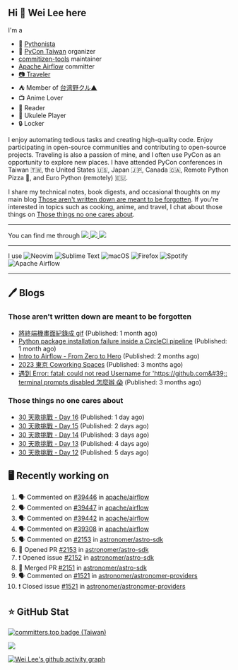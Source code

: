 ## Hi 👋 Wei Lee here

I'm a

* 🐍 [Pythonista](https://pycon-note.wei-lee.me/)
* 🐍 [PyCon Taiwan](https://tw.pycon.org/) organizer
* [commitizen-tools](https://github.com/commitizen-tools) maintainer
* [Apache Airflow](https://github.com/apache/airflow/) committer
* [📷 Traveler](https://travlog.wei-lee.me/)
* ⛺ Member of [台湾野クル▲](https://twitter.com/Taiwannokuru)
* 📺 Anime Lover
* 📖 Reader
* 🎵 Ukulele Player
* 🔒 Locker

I enjoy automating tedious tasks and creating high-quality code. Enjoy participating in open-source communities and contributing to open-source projects. Traveling is also a passion of mine, and I often use PyCon as an opportunity to explore new places. I have attended PyCon conferences in Taiwan 🇹🇼, the United States 🇺🇸, Japan 🇯🇵, Canada 🇨🇦, Remote Python Pizza 🍕, and Euro Python (remotely) 🇪🇺.

I share my technical notes, book digests, and occasional thoughts on my main blog [Those aren't written down are meant to be forgotten](https://blog.wei-lee.me/). If you're interested in topics such as cooking, anime, and travel, I chat about those things on [Those things no one cares about](https://travlog.wei-lee.me/).


---

<p align="left">
You can find me through
  <a href="https://in.linkedin.com/in/clleew" target="blank">
    <img src="https://img.shields.io/badge/LinkedIn-0077B5?style=for-the-badge&logo=linkedin&logoColor=white" />
  </a>
  <a href="https://twitter.com/clleew" target="blank">
    <img src="https://img.shields.io/badge/Twitter-1DA1F2?style=for-the-badge&logo=twitter&logoColor=white" />
  </a>
  <a href="https://github.com/Lee-W/" target="blank">
    <img src="https://img.shields.io/badge/GitHub-100000?style=for-the-badge&logo=github&logoColor=white" />
  </a>
</p>

---

I use ![Neovim](https://img.shields.io/badge/NeoVim-%2357A143.svg?&style=for-the-badge&logo=neovim&logoColor=white) ![Sublime Text](https://img.shields.io/badge/sublime_text-%23575757.svg?style=for-the-badge&logo=sublime-text&logoColor=important) ![macOS](https://img.shields.io/badge/mac%20os-000000?style=for-the-badge&logo=macos&logoColor=F0F0F0) ![Firefox](https://img.shields.io/badge/Firefox-FF7139?style=for-the-badge&logo=Firefox-Browser&logoColor=white) ![Spotify](https://img.shields.io/badge/Spotify-1ED760?style=for-the-badge&logo=spotify&logoColor=white) ![Apache Airflow](https://img.shields.io/badge/Apache%20Airflow-017CEE?style=for-the-badge&logo=Apache%20Airflow&logoColor=white)

---


## 🖊️ Blogs

### Those aren't written down are meant to be forgotten

* [將終端機畫面紀錄成 gif](https://blog.wei-lee.me/posts/tech/2024/04/record-terminal-actions-and-export-as-gif) (Published: 1 month ago)
* [Python package installation failure inside a CircleCI pipeline](https://blog.wei-lee.me/posts/tech/2024/04/python-package-installation-failure-inside-a-CircleCI-pipeline) (Published: 1 month ago)
* [Intro to Airflow - From Zero to Hero](https://blog.wei-lee.me/posts/tech/2024/02/intro-to-airflow-from-zero-to-hero) (Published: 2 months ago)
* [2023 東京 Coworking Spaces](https://blog.wei-lee.me/posts/tech/2024/01/2023-tokyo-coworking-space) (Published: 3 months ago)
* [遇到 Error: fatal: could not read Username for &#39;https://github.com&#39;: terminal prompts disabled 怎麼辦 😱](https://blog.wei-lee.me/posts/tech/2024/01/how-to-deal-with-could-not-read-username-for-github) (Published: 3 months ago)

### Those things no one cares about
 
 * [30 天歌挑戰 - Day 16](https://travlog.wei-lee.me/posts/review/2024/05/30-day-song-challenge-day-16) (Published: 1 day ago)
 * [30 天歌挑戰 - Day 15](https://travlog.wei-lee.me/posts/review/2024/05/30-day-song-challenge-day-15) (Published: 2 days ago)
 * [30 天歌挑戰 - Day 14](https://travlog.wei-lee.me/posts/review/2024/05/30-day-song-challenge-day-14) (Published: 3 days ago)
 * [30 天歌挑戰 - Day 13](https://travlog.wei-lee.me/posts/review/2024/05/30-day-song-challenge-day-13) (Published: 4 days ago)
 * [30 天歌挑戰 - Day 12](https://travlog.wei-lee.me/posts/review/2024/05/30-day-song-challenge-day-12) (Published: 5 days ago)

## 🖥️ Recently working on

1. 🗣 Commented on [#39446](https://github.com/apache/airflow/issues/39446) in [apache/airflow](https://github.com/apache/airflow)
2. 🗣 Commented on [#39447](https://github.com/apache/airflow/issues/39447) in [apache/airflow](https://github.com/apache/airflow)
3. 🗣 Commented on [#39442](https://github.com/apache/airflow/issues/39442) in [apache/airflow](https://github.com/apache/airflow)
4. 🗣 Commented on [#39308](https://github.com/apache/airflow/issues/39308) in [apache/airflow](https://github.com/apache/airflow)
5. 🗣 Commented on [#2153](https://github.com/astronomer/astro-sdk/issues/2153) in [astronomer/astro-sdk](https://github.com/astronomer/astro-sdk)
6. 💪 Opened PR [#2153](https://github.com/astronomer/astro-sdk/pull/2153) in [astronomer/astro-sdk](https://github.com/astronomer/astro-sdk)
7. ❗️ Opened issue [#2152](https://github.com/astronomer/astro-sdk/issues/2152) in [astronomer/astro-sdk](https://github.com/astronomer/astro-sdk)
8. 🎉 Merged PR [#2151](https://github.com/astronomer/astro-sdk/pull/2151) in [astronomer/astro-sdk](https://github.com/astronomer/astro-sdk)
9. 🗣 Commented on [#1521](https://github.com/astronomer/astronomer-providers/issues/1521) in [astronomer/astronomer-providers](https://github.com/astronomer/astronomer-providers)
10. ❗️ Closed issue [#1521](https://github.com/astronomer/astronomer-providers/issues/1521) in [astronomer/astronomer-providers](https://github.com/astronomer/astronomer-providers)


## ⭐ GitHub Stat

[![committers.top badge (Taiwan)](https://user-badge.committers.top/taiwan_public/Lee-W.svg)](https://user-badge.committers.top/taiwan_public/Lee-W)

[![](https://github-readme-stats.vercel.app/api?username=Lee-W&show_icons=true&hide_title=true&cache_seconds=86400)](https://github.com/anuraghazra/github-readme-stats)

[![Wei Lee's github activity graph](https://github-readme-activity-graph.vercel.app/graph?username=Lee-W&theme=dracula)](https://github.com/ashutosh00710/github-readme-activity-graph)
